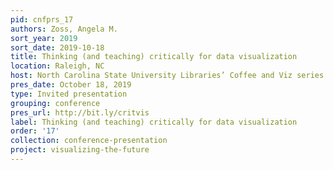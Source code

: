 ```yaml
---
pid: cnfprs_17
authors: Zoss, Angela M.
sort_year: 2019
sort_date: 2019-10-18
title: Thinking (and teaching) critically for data visualization
location: Raleigh, NC
host: North Carolina State University Libraries’ Coffee and Viz series
pres_date: October 18, 2019
type: Invited presentation
grouping: conference
pres_url: http://bit.ly/critvis
label: Thinking (and teaching) critically for data visualization
order: '17'
collection: conference-presentation
project: visualizing-the-future
---
```

